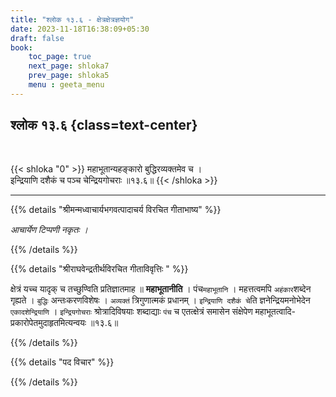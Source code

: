 ```yaml
---
title: "श्लोक १३.६ - क्षेत्रक्षेत्रज्ञयोग"
date: 2023-11-18T16:38:09+05:30
draft: false
book:
    toc_page: true
    next_page: shloka7
    prev_page: shloka5
    menu : geeta_menu
---
```




## श्लोक १३.६ {class=text-center}

<br/>

{{< shloka  "0"  >}}
महाभूतान्यहङ्कारो बुद्धिरव्यक्तमेव च ।  
इन्द्रियाणि दशैकं च पञ्च चेन्द्रियगोचराः ॥१३.६॥
{{< /shloka >}}

---


{{% details "श्रीमन्मध्वाचार्यभगवत्पादाचर्य विरचित  गीताभाष्य" %}}

*आचार्येण टिप्पणी नकृतः ।*

{{% /details %}}



{{% details "श्रीराघवेन्द्रतीर्थविरचित गीताविवृत्तिः " %}}

क्षेत्रं यच्च यादृक्‌ च तच्छुण्विति प्रतिज्ञातमाह ॥ 
**महाभूतानीति** । पंच`महाभूतानि` । महत्तत्वमपि `अहंकार`शब्देन 
गृह्यते । `बुद्धिः` अन्तःकरणविशेषः । 
`अव्यक्तं` त्रिगुणात्मकं प्रधानम्‌ । `इन्द्रियाणि दशैकं चे`ति 
ज्ञनेन्द्रियमनोभेदेन `एकादशेन्द्रियाणि` । `इन्द्रियगोचराः` 
श्रोत्रादिविषयाः शब्दाद्याः `पंच` च
एतत्क्षेत्रं समासेन संक्षेपेण 
महाभूतत्वादि- प्रकारोपेतमुदाहृतमित्यन्वयः ॥१३.६॥

{{% /details %}}



{{% details "पद विचार" %}}


{{% /details %}}
